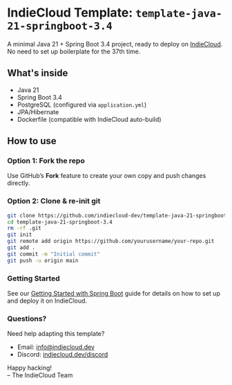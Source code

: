 # IndieCloud Template: `template-java-21-springboot-3.4`

A minimal Java 21 + Spring Boot 3.4 project, ready to deploy on [IndieCloud](https://indiecloud.dev).  
No need to set up boilerplate for the 37th time.

## What's inside

- Java 21
- Spring Boot 3.4
- PostgreSQL (configured via `application.yml`)
- JPA/Hibernate
- Dockerfile (compatible with IndieCloud auto-build)

## How to use

### Option 1: Fork the repo  
Use GitHub’s **Fork** feature to create your own copy and push changes directly.

### Option 2: Clone & re-init git  
```bash
git clone https://github.com/indiecloud-dev/template-java-21-springboot-3.4.git
cd template-java-21-springboot-3.4
rm -rf .git
git init
git remote add origin https://github.com/yourusername/your-repo.git
git add .
git commit -m "Initial commit"
git push -u origin main
```

### Getting Started
See our [Getting Started with Spring Boot](https://docs.indiecloud.dev/docs/frameworks/spring-boot/) guide for details on how to set up and deploy it on IndieCloud.

### Questions?

Need help adapting this template?  
- Email: info@indiecloud.dev  
- Discord: [indiecloud.dev/discord](https://indiecloud.dev/discord)

Happy hacking!  
– The IndieCloud Team

